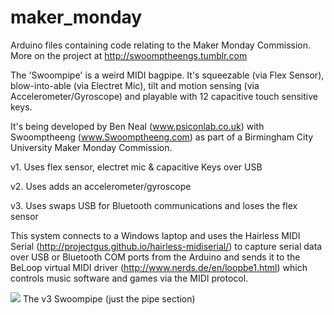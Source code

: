 # maker_monday
Arduino files containing code relating to the Maker Monday Commission.
More on the project at http://swoomptheengs.tumblr.com

The 'Swoompipe' is a weird MIDI bagpipe. It's squeezable (via Flex Sensor), blow-into-able (via Electret Mic), tilt and motion sensing (via Accelerometer/Gyroscope) and playable with 12 capacitive touch sensitive keys. 

It's being developed by Ben Neal (www.psiconlab.co.uk) with Swoomptheeng (www.Swoomptheeng.com) as part of a Birmingham City University Maker Monday Commission.


v1. Uses flex sensor, electret mic & capacitive Keys over USB

v2. Uses adds an accelerometer/gyroscope

v3. Uses swaps USB for Bluetooth communications and loses the flex sensor


This system connects to a Windows laptop and uses the Hairless MIDI Serial (http://projectgus.github.io/hairless-midiserial/) to capture serial data over USB or Bluetooth COM ports from the Arduino and sends it to the BeLoop virtual MIDI driver (http://www.nerds.de/en/loopbe1.html) which controls music software and games via the MIDI protocol.

<img src="http://swoomptheeng.com/wp-content/uploads/png/SwoomptheengSwoompipe.png" />
The v3 Swoompipe (just the pipe section)
